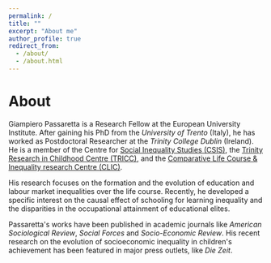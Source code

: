 ```yaml
---
permalink: /
title: ""
excerpt: "About me"
author_profile: true
redirect_from: 
  - /about/
  - /about.html
---
```



About
======

Giampiero Passaretta is a Research Fellow at the European University Institute. After gaining his PhD from the _University of Trento_ (Italy), he has worked as Postdoctoral Researcher at the _Trinity College Dublin_ (Ireland). He is a member of the Centre for [Social Inequality Studies (CSIS)](https://r.unitn.it/en/soc/csis), the [Trinity Research in Childhood Centre (TRICC)](https://r.unitn.it/en/soc/csis), and the [Comparative Life Course & Inequality research Centre (CLIC)](https://r.unitn.it/en/soc/csis). 

His research focuses on the formation and the evolution of education and labour market inequalities over the life course. Recently, he developed a specific interest on the causal effect of schooling for learning inequality and the disparities in the occupational attainment of educational elites. 


Passaretta's works have been published in academic journals like _American Sociological Review_, _Social Forces_ and _Socio-Economic Review_. His recent research on the evolution of socioeconomic inequality in children's achievement has been featured in major press outlets, like _Die Zeit_. 
